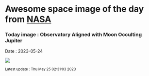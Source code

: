 
# Awesome space image of the day from [NASA](https://api.nasa.gov/)

### Today image : Observatory Aligned with Moon Occulting Jupiter
Date : 2023-05-24

![](https://apod.nasa.gov/apod/image/2305/MoonJupiter_Whitacre_960.jpg)

<small>Latest update : Thu May 25 02:31:03 2023</small>
        